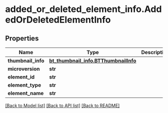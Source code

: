 # added_or_deleted_element_info.AddedOrDeletedElementInfo

## Properties
Name | Type | Description | Notes
------------ | ------------- | ------------- | -------------
**thumbnail_info** | [**bt_thumbnail_info.BTThumbnailInfo**](BTThumbnailInfo.md) |  | [optional] 
**microversion** | **str** |  | [optional] 
**element_id** | **str** |  | [optional] 
**element_type** | **str** |  | [optional] 
**element_name** | **str** |  | [optional] 

[[Back to Model list]](../README.md#documentation-for-models) [[Back to API list]](../README.md#documentation-for-api-endpoints) [[Back to README]](../README.md)


